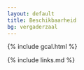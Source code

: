 ```yaml
---
layout: default
title: Beschikbaarheid
bg: vergaderzaal
---
```


{% include gcal.html %}



{% include links.md %}
